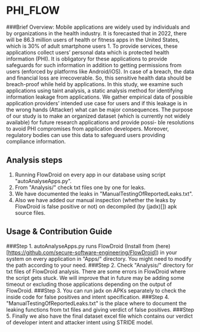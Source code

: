 # PHI_FLOW
###Brief Overview:
Mobile applications are widely used by individuals and by
organizations in the health industry. It is forecasted that
in 2022, there will be 86.3 million users of health or fitness
apps in the United States, which is 30% of adult smartphone
users 1. To provide services, these applications collect users’
personal data which is protected health information (PHI).
It is obligatory for these applications to provide safeguards
for such information in addition to getting permissions from
users (enforced by platforms like Android/iOS). In case of
a breach, the data and financial loss are irrecoverable. So,
this sensitive health data should be breach-proof while held
by applications. In this study, we examine such applications
using taint analysis, a static analysis method for identifying
information leakage from applications. We gather empirical
data of possible application providers’ intended use case for
users and if this leakage is in the wrong hands (Attacker)
what can be major consequences. The purpose of our study is
to make an organized dataset (which is currently not widely
available) for future research applications and provide possi-
ble resolutions to avoid PHI compromises from application
developers. Moreover, regulatory bodies can use this data to
safeguard users providing compliance information.

## Analysis steps
1. Running FlowDroid on every app in our database using script "autoAnalyseApps.py".
2. From "Analysis/" check txt files one by one for leaks.
3. We have documented the leaks in "ManualTestingOfReportedLeaks.txt".
4. Also we have added our manual inspection (whether the leaks by FlowDroid is false positive or not) on decompiled (by (jadx)[]) apk source files.

## Usage & Contribution Guide

###Step 1.
autoAnalyseApps.py runs FlowDroid (Install from (here)[https://github.com/secure-software-engineering/FlowDroid]) in your system on every application in "Apps/" directory. You might need to modify the path according to your need.
###Step 2.
Check "Analysis/" directory for txt files of FlowDroid analysis. There are some errors in FlowDroid where the script gets stuck. We will improve that in future may be adding some timeout or excluding those applications depending on the output of FlowDroid.
###Step 3.
You can run jadx on APKs separately to check the inside code for false positives and intent specification.
###Step 4.
"ManualTestingOfReportedLeaks.txt" is the place where to document the leaking functions from txt files and giving verdict of false positives.
###Step 5.
Finally we also have the final dataset excel file which contains our verdict of developer intent and attacker intent using STRIDE model.





